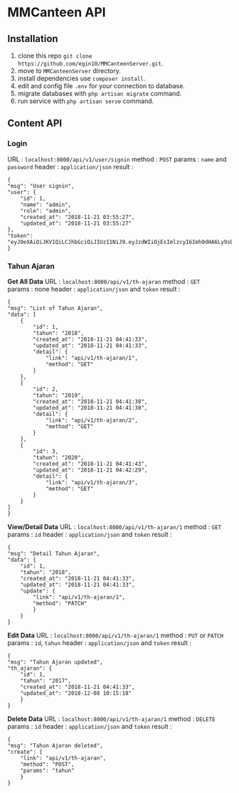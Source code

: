 # MMCanteen API

## Installation
  1. clone this repo `git clone https://github.com/egin10/MMCanteenServer.git`.
  2. move to `MMCanteenServer` directory.
  3. install dependencies use `composer install`.
  4. edit and config file `.env` for your connection to database.
  5. migrate databases with `php artisan migrate` command.
  6. run service with `php artisan serve` command.

## Content API

### Login
URL     : `localhost:8000/api/v1/user/signin` 
method  : `POST` 
params  : `name` and `password`
header : `application/json` 
result  : 

    {
    "msg": "User signin",
    "user": {
        "id": 1,
        "name": "admin",
        "role": "admin",
        "created_at": "2018-11-21 03:55:27",
        "updated_at": "2018-11-21 03:55:27"
    },
    "token": "eyJ0eXAiOiJKV1QiLCJhbGciOiJIUzI1NiJ9.eyJzdWIiOjEsImlzcyI6Imh0dHA6Ly9sb2NhbGhvc3Q6ODAwMC9hcGkvdjEvdXNlci9zaWduaW4iLCJpYXQiOjE1NDQxMTI1ODcsImV4cCI6MTU0NDExNjE4NywibmJmIjoxNTQ0MTEyNTg3LCJqdGkiOiJhOHBLNlFxazhnZnFrVzREIn0.JhOqH3c2bsJKjLxhmJ8P1ecT1A7798Q2DC7BtqdXpSo" 
    }
    
### Tahun Ajaran
**Get All Data**
URL : `localhost:8000/api/v1/th-ajaran`
method : `GET`  
params : none
header : `application/json` and `token`
result : 

    {
    "msg": "List of Tahun Ajaran",
    "data": [
        {
            "id": 1,
            "tahun": "2018",
            "created_at": "2018-11-21 04:41:33",
            "updated_at": "2018-11-21 04:41:33",
            "detail": {
                "link": "api/v1/th-ajaran/1",
                "method": "GET"
            }
        },
        {
            "id": 2,
            "tahun": "2019",
            "created_at": "2018-11-21 04:41:38",
            "updated_at": "2018-11-21 04:41:38",
            "detail": {
                "link": "api/v1/th-ajaran/2",
                "method": "GET"
            }
        },
        {
            "id": 3,
            "tahun": "2020",
            "created_at": "2018-11-21 04:41:43",
            "updated_at": "2018-11-21 04:42:29",
            "detail": {
                "link": "api/v1/th-ajaran/3",
                "method": "GET"
            }
        }
    ]
    }
    
**View/Detail Data**
URL : `localhost:8000/api/v1/th-ajaran/1`
method : `GET`
params : `id`
header : `application/json` and `token`
result : 

    {
    "msg": "Detail Tahun Ajaran",
    "data": {
        "id": 1,
        "tahun": "2018",
        "created_at": "2018-11-21 04:41:33",
        "updated_at": "2018-11-21 04:41:33",
        "update": {
            "link": "api/v1/th-ajaran/1",
            "method": "PATCH"
            }
        }
    }

**Edit Data**
URL : `localhost:8000/api/v1/th-ajaran/1`
method : `PUT` or `PATCH`
params : `id`, `tahun`
header : `application/json` and `token`
result : 

    {
    "msg": "Tahun Ajaran updated",
    "th_ajaran": {
        "id": 1,
        "tahun": "2017",
        "created_at": "2018-11-21 04:41:33",
        "updated_at": "2018-12-08 10:15:18"
        }
    }

**Delete Data**
URL : `localhost:8000/api/v1/th-ajaran/1`
method : `DELETE`
params : `id`
header : `application/json` and `token`
result : 

    {
    "msg": "Tahun Ajaran deleted",
    "create": {
        "link": "api/v1/th-ajaran",
        "method": "POST",
        "params": "tahun"
        }
    }
